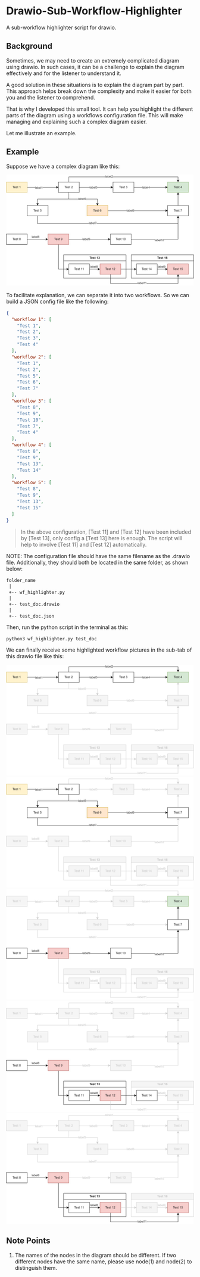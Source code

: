 # Drawio-Sub-Workflow-Highlighter

A sub-workflow highlighter script for drawio.

## Background

Sometimes, we may need to create an extremely complicated diagram using drawio. 
In such cases, it can be a challenge to explain the diagram effectively 
and for the listener to understand it.

A good solution in these situations is to explain the diagram part by part. 
This approach helps break down the complexity and make it easier 
for both you and the listener to comprehend.

That is why I developed this small tool. 
It can help you highlight the different parts of the diagram 
using a workflows configuration file. 
This will make managing and explaining such a complex diagram easier.

Let me illustrate an example.


## Example

Suppose we have a complex diagram like this:

![](Pics/test_doc-Page-1.jpg)

To facilitate explanation, we can separate it into two workflows. 
So we can build a JSON config file like the following:

```json
{
  "workflow 1": [
    "Test 1",
    "Test 2",
    "Test 3",
    "Test 4"
  ],
  "workflow 2": [
    "Test 1",
    "Test 2",
    "Test 5",
    "Test 6",
    "Test 7"
  ],
  "workflow 3": [
    "Test 8",
    "Test 9",
    "Test 10",
    "Test 7",
    "Test 4"
  ],
  "workflow 4": [
    "Test 8",
    "Test 9",
    "Test 13",
    "Test 14"
  ],
  "workflow 5": [
    "Test 8",
    "Test 9",
    "Test 13",
    "Test 15"
  ]
}
```

> In the above configuration, [Test 11] and [Test 12] have been included by [Test 13], 
> only config a [Test 13] here is enough. 
> The script will help to involve [Test 11] and [Test 12] automatically.

NOTE: The configuration file should have the same filename as the .drawio file. 
Additionally, they should both be located in the same folder, as shown below:

```
folder_name
 |
 +-- wf_highlighter.py
 |
 +-- test_doc.drawio
 |
 +-- test_doc.json
```

Then, run the python script in the terminal as this:

```
python3 wf_highlighter.py test_doc
```

We can finally receive some highlighted workflow pictures 
in the sub-tab of this drawio file like this:

![](Pics/test_doc-workflow_1.jpg)
![](Pics/test_doc-workflow_2.jpg)
![](Pics/test_doc-workflow_3.jpg)
![](Pics/test_doc-workflow_4.jpg)
![](Pics/test_doc-workflow_5.jpg)

## Note Points

1. The names of the nodes in the diagram should be different. 
If two different nodes have the same name, 
please use node(1) and node(2) to distinguish them.
